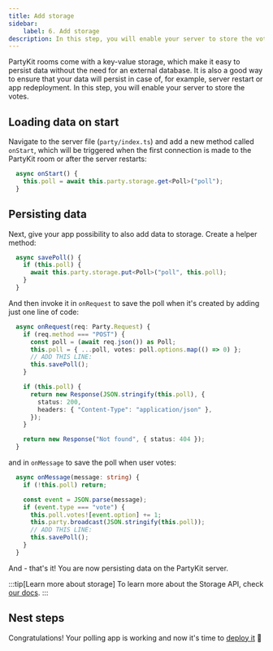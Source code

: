 ```yaml
---
title: Add storage
sidebar:
    label: 6. Add storage
description: In this step, you will enable your server to store the votes
---
```


PartyKit rooms come with a key-value storage, which make it easy to persist data without the need for an external database. It is also a good way to ensure that your data will persist in case of, for example, server restart or app redeployment. In this step, you will enable your server to store the votes.

## Loading data on start

Navigate to the server file (`party/index.ts`) and add a new method called `onStart`, which will be triggered when the first connection is made to the PartyKit room or after the server restarts:

```ts
  async onStart() {
    this.poll = await this.party.storage.get<Poll>("poll");
  }
```

## Persisting data

Next, give your app possibility to also add data to storage. Create a helper method:

```ts
  async savePoll() {
    if (this.poll) {
      await this.party.storage.put<Poll>("poll", this.poll);
    }
  }
```

And then invoke it in `onRequest` to save the poll when it's created by adding just one line of code:

```ts
  async onRequest(req: Party.Request) {
    if (req.method === "POST") {
      const poll = (await req.json()) as Poll;
      this.poll = { ...poll, votes: poll.options.map(() => 0) };
      // ADD THIS LINE:
      this.savePoll();
    }

    if (this.poll) {
      return new Response(JSON.stringify(this.poll), {
        status: 200,
        headers: { "Content-Type": "application/json" },
      });
    }

    return new Response("Not found", { status: 404 });
  }
```

and in `onMessage` to save the poll when user votes:

```ts
  async onMessage(message: string) {
    if (!this.poll) return;

    const event = JSON.parse(message);
    if (event.type === "vote") {
      this.poll.votes![event.option] += 1;
      this.party.broadcast(JSON.stringify(this.poll));
      // ADD THIS LINE:
      this.savePoll();
    }
  }
```

And - that's it! You are now persisting data on the PartyKit server.

:::tip[Learn more about storage]
To learn more about the Storage API, check [our docs](https://docs.partykit.io/guides/persisting-state-into-storage/).
:::

## Nest steps

Congratulations! Your polling app is working and now it's time to [deploy it](./7-deploy-your-app) 🥳
